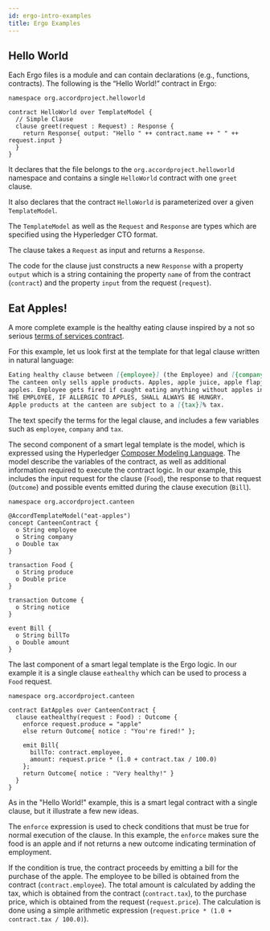 ```yaml
---
id: ergo-intro-examples
title: Ergo Examples
---
```


## Hello World

Each Ergo files is a module and can contain declarations (e.g., functions, contracts). The following is the “Hello World!” contract in Ergo:

```ergo
namespace org.accordproject.helloworld

contract HelloWorld over TemplateModel {
  // Simple Clause
  clause greet(request : Request) : Response {
    return Response{ output: "Hello " ++ contract.name ++ " " ++ request.input }
  }
}
```

It declares that the file belongs to the
`org.accordproject.helloworld` namespace and contains a single
`HelloWorld` contract with one `greet` clause.

It also declares that the contract `HelloWorld` is parameterized over
a given `TemplateModel`.

The `TemplateModel` as well as the `Request` and `Response` are types
which are specified using the Hyperledger CTO format.

The clause takes a `Request` as input and returns a `Response`.

The code for the clause just constructs a new `Response` with a
property `output` which is a string containing the property `name` of
from the contract (`contract`) and the property `input` from the
request (`request`).

## Eat Apples!

A more complete example is the healthy eating clause inspired by a not so serious [terms of services contract](https://www.grahamcluley.com/page-46-apples-new-ios-agreement-funny-fake-makes-serious-point/).

For this example, let us look first at the template for that legal clause written in natural language:

```markdown
Eating healthy clause between [{employee}] (the Employee) and [{company}] (the Company).
The canteen only sells apple products. Apples, apple juice, apple flapjacks, toffee
apples. Employee gets fired if caught eating anything without apples in it.
THE EMPLOYEE, IF ALLERGIC TO APPLES, SHALL ALWAYS BE HUNGRY.
Apple products at the canteen are subject to a [{tax}]% tax.
```

The text specify the terms for the legal clause, and includes a few
variables such as `employee`, `company` and `tax`.

The second component of a smart legal template is the model, which is
expressed using the Hyperledger [Composer Modeling
Language](https://hyperledger.github.io/composer/v0.16/reference/cto_language). The
model describe the variables of the contract, as well as additional
information required to execute the contract logic. In our example,
this includes the input request for the clause (`Food`), the response
to that request (`Outcome`) and possible events emitted during the
clause execution (`Bill`).

```ergo
namespace org.accordproject.canteen

@AccordTemplateModel("eat-apples")
concept CanteenContract {
  o String employee
  o String company
  o Double tax
}

transaction Food {
  o String produce
  o Double price
}

transaction Outcome {
  o String notice
}

event Bill {
  o String billTo
  o Double amount
}
```

The last component of a smart legal template is the Ergo logic. In our example it is a single clause `eathealthy` which can be used to process a `Food` request.

```ergo
namespace org.accordproject.canteen

contract EatApples over CanteenContract {
  clause eathealthy(request : Food) : Outcome {
    enforce request.produce = "apple"
    else return Outcome{ notice : "You're fired!" };

    emit Bill{
      billTo: contract.employee,
      amount: request.price * (1.0 + contract.tax / 100.0)
    };
    return Outcome{ notice : "Very healthy!" }
  }
}
```

As in the "Hello World!" example, this is a smart legal contract with
a single clause, but it illustrate a few new ideas.

The `enforce` expression is used to check conditions that must be true
for normal execution of the clause. In this example, the `enforce`
makes sure the food is an apple and if not returns a new outcome
indicating termination of employment.

If the condition is true, the contract proceeds by emitting a bill for
the purchase of the apple. The employee to be billed is obtained from
the contract (`contract.employee`). The total amount is calculated by
adding the tax, which is obtained from the contract (`contract.tax`),
to the purchase price, which is obtained from the request
(`request.price`). The calculation is done using a simple arithmetic
expression (`request.price * (1.0 + contract.tax / 100.0)`).

